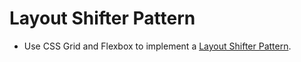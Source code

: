 # Layout Shifter Pattern

- Use CSS Grid and Flexbox to implement a [Layout Shifter Pattern](https://www.lukew.com/ff/entry.asp?1514).
